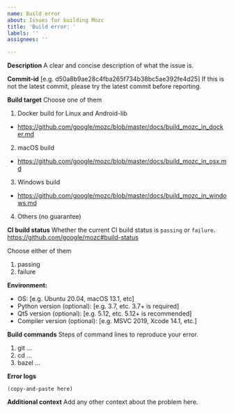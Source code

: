```yaml
---
name: Build error
about: Issues for building Mozc
title: 'Build error: '
labels: ''
assignees: ''

---
```


**Description**
A clear and concise description of what the issue is.


**Commit-id**
[e.g. d50a8b9ae28c4fba265f734b38bc5ae392fe4d25]
If this is not the latest commit, please try the latest commit before reporting.


**Build target**
Choose one of them
1. Docker build for Linux and Android-lib
  + https://github.com/google/mozc/blob/master/docs/build_mozc_in_docker.md
2. macOS build
  + https://github.com/google/mozc/blob/master/docs/build_mozc_in_osx.md
3. Windows build
  + https://github.com/google/mozc/blob/master/docs/build_mozc_in_windows.md
4. Others (no guarantee)


**CI build status**
Whether the current CI build status is `passing` or `failure`.
https://github.com/google/mozc#build-status

Choose either of them
1. passing
2. failure


**Environment:**
 - OS: [e.g. Ubuntu 20.04, macOS 13.1, etc]
 - Python version (optional): [e.g. 3.7, etc. 3.7+ is required]
 - Qt5 version (optional): [e.g. 5.12, etc. 5.12+ is recommended]
 - Compiler version (optional): [e.g. MSVC 2019, Xcode 14.1, etc.]


**Build commands**
Steps of command lines to reproduce your error.
1. git ...
2. cd ...
3. bazel ...


**Error logs**

```
(copy-and-paste here)
```


**Additional context**
Add any other context about the problem here.

